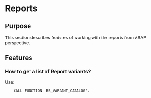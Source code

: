 # Reports

## Purpose

This section describes features of working with the reports from ABAP perspective.

## Features

### How to get a list of Report variants?

Use:

```ABAP
    CALL FUNCTION 'RS_VARIANT_CATALOG'.
```
